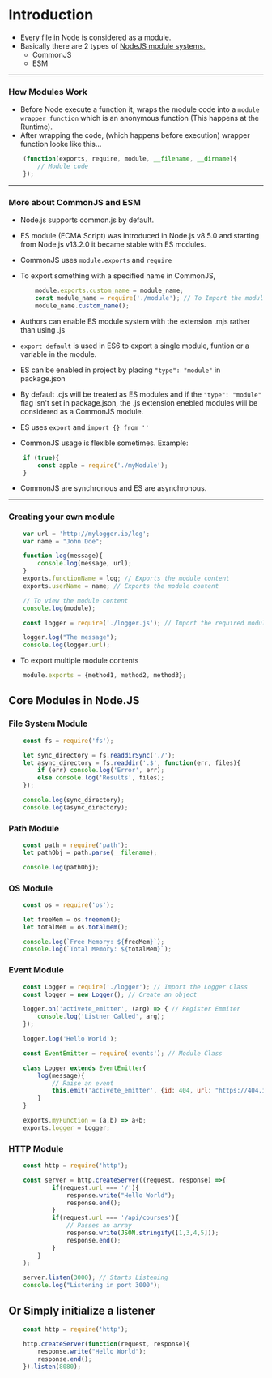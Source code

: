 # Introduction

* Every file in Node is considered as a module.
* Basically there are 2 types of [NodeJS module systems.](./commonjs-vs-esm.png)
    * CommonJS
    * ESM

- - - - - - - - - -

### How Modules Work

- Before Node execute a function it, wraps the module code into a `module wrapper function` which is an anonymous function (This happens at the Runtime).
- After wrapping the code, (which happens before execution) wrapper function looke like this...

```javascript
    (function(exports, require, module, __filename, __dirname){
        // Module code
    });
```

- - - - - - - - - -

### More about CommonJS and ESM

* Node.js supports common.js by default.
* ES module (ECMA Script) was introduced in Node.js v8.5.0 and starting from Node.js v13.2.0 it became stable with ES modules.

* CommonJS uses `module.exports` and `require`

* To export something with a specified name in CommonJS,
	```javascript
		module.exports.custom_name = module_name;
		const module_name = require('./module'); // To Import the module
		module_name.custom_name();
	```

* Authors can enable ES module system with the extension .mjs rather than using .js

* `export default` is used in ES6 to export a single module, funtion or a variable in the module.

* ES can be enabled in project by placing `"type": "module"` in package.json

* By default .cjs will be treated as ES modules and if the `"type": "module"` flag isn't set in package.json, the .js extension enebled modules will be considered as a CommonJS module.

* ES uses `export` and `import {} from ''`

* CommonJS usage is flexible sometimes.
Example: 
```javascript
	if (true){
		const apple = require('./myModule');
    }
```
* CommonJS are synchronous and ES are asynchronous.

- - - - - - - - - -

### Creating your own module

```javascript
    var url = 'http://mylogger.io/log';
    var name = "John Doe";

    function log(message){
        console.log(message, url);
    }
    exports.functionName = log; // Exports the module content
    exports.userName = name; // Exports the module content

    // To view the module content
    console.log(module);
```

```javascript
    const logger = require('./logger.js'); // Import the required module content (locally available)

    logger.log("The message");
    console.log(logger.url);
```

* To export multiple module contents  

```javascript
    module.exports = {method1, method2, method3};
```

## Core Modules in Node.JS

### File System Module

```javascript
    const fs = require('fs');

    let sync_directory = fs.readdirSync('./');
    let async_directory = fs.readdir('.$', function(err, files){
        if (err) console.log('Error', err);
        else console.log('Results', files);
    });

    console.log(sync_directory);
    console.log(async_directory);
```

### Path Module

```javascript
    const path = require('path');
    let pathObj = path.parse(__filename);

    console.log(pathObj);
```

### OS Module

```javascript
    const os = require('os');

    let freeMem = os.freemem();
    let totalMem = os.totalmem();

    console.log(`Free Memory: ${freeMem}`);
    console.log(`Total Memory: ${totalMem}`);
```

### Event Module

```javascript
    const Logger = require('./logger'); // Import the Logger Class
    const logger = new Logger(); // Create an object

    logger.on('activete_emitter', (arg) => { // Register Emmiter
        console.log('Listner Called', arg);
    });

    logger.log('Hello World');
```

```javascript
    const EventEmitter = require('events'); // Module Class

    class Logger extends EventEmitter{
        log(message){
            // Raise an event
            this.emit('activete_emitter', {id: 404, url: "https://404.io", msg: message});
        }
    }

    exports.myFunction = (a,b) => a+b;
    exports.logger = Logger;
```

### HTTP Module

```javascript
    const http = require('http');

    const server = http.createServer((request, response) =>{
            if(request.url === '/'){
                response.write("Hello World");
                response.end();
            }
            if(request.url === '/api/courses'){
                // Passes an array
                response.write(JSON.stringify([1,3,4,5]));
                response.end();
            }
        }
    );

    server.listen(3000); // Starts Listening
    console.log("Listening in port 3000");
```

## Or Simply initialize a listener

```javascript
    const http = require('http');

    http.createServer(function(request, response){
        response.write("Hello World");
        response.end();
    }).listen(8080);
```